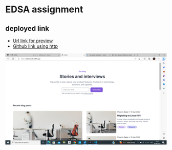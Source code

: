 # EDSA assignment

## deployed link

- [Url link for preview][def]
- [Github link using http][githubLink]

[githubLink]: https://github.com/AbisolaPistis/EDSA.git
[def]: https://edsa-bisola.netlify.app/

![My EDSA assignment screenshot !](/assets/EDSA.png "My EDSA assignment screenshot")

